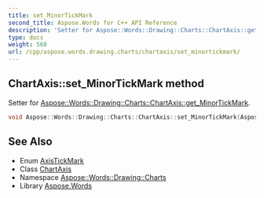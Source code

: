 ```yaml
---
title: set_MinorTickMark
second_title: Aspose.Words for C++ API Reference
description: 'Setter for Aspose::Words::Drawing::Charts::ChartAxis::get_MinorTickMark.'
type: docs
weight: 560
url: /cpp/aspose.words.drawing.charts/chartaxis/set_minortickmark/
---
```

## ChartAxis::set_MinorTickMark method


Setter for [Aspose::Words::Drawing::Charts::ChartAxis::get_MinorTickMark](../get_minortickmark/).

```cpp
void Aspose::Words::Drawing::Charts::ChartAxis::set_MinorTickMark(Aspose::Words::Drawing::Charts::AxisTickMark value)
```

## See Also

* Enum [AxisTickMark](../../axistickmark/)
* Class [ChartAxis](../)
* Namespace [Aspose::Words::Drawing::Charts](../../)
* Library [Aspose.Words](../../../)
